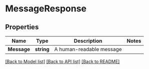 # MessageResponse

## Properties

Name | Type | Description | Notes
------------ | ------------- | ------------- | -------------
**Message** | **string** | A human-readable message | 

[[Back to Model list]](../README.md#documentation-for-models) [[Back to API list]](../README.md#documentation-for-api-endpoints) [[Back to README]](../README.md)


